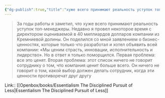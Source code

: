```yaml
---
{"dg-publish":true,"title":"хуже всего принимают реальность уступок топ-менеджеры","tags":["quotes"],"date":"2023-11-25T22:25:04+04:00","modified_at":"2023-12-13T10:32:17+03:00","alias":"хуже всего принимают реальность уступок топ-менеджеры","dg-path":"/quotes/202311252225.md","permalink":"/quotes/202311252225/","dgPassFrontmatter":true}
---
```



> За годы работы я заметил, что хуже всего принимают реальность уступок топ-менеджеры. Недавно я провел некоторое время с директором оцениваемой в 40 миллиардов долларов компании из Кремниевой долины. Он поделился со мной заявлением о бизнес-ценностях, которые только что разработал и хотел объявить всей компании: «Мы ценим страсть, инновации, исполнительность и лидерство». Но в ответ я только поморщился. Первая проблема: все это ценят. Вторая проблема: этот список ничего не говорит сотруднику о том, что компания ценит больше всего. Он ничего не говорит о том, какой выбор должен делать сотрудник, когда эти ценности противоречат друг другу

Link:: [[Openbox/books/Essentialism The Disciplined Pursuit of Less\|Essentialism The Disciplined Pursuit of Less]]

